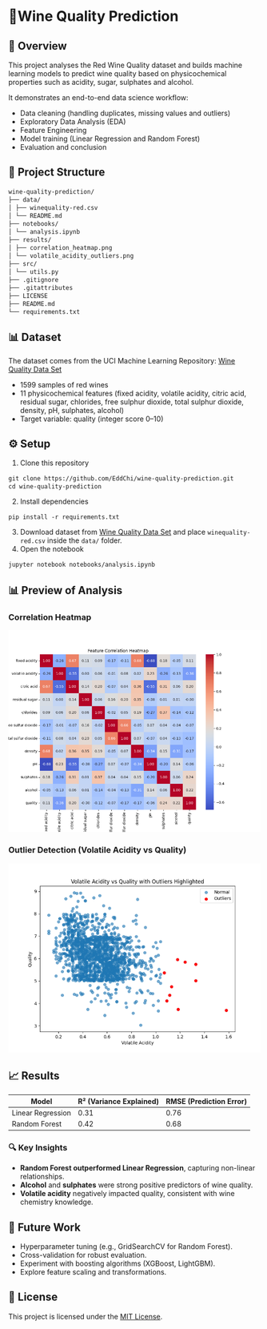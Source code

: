 # 🍷Wine Quality Prediction

## 📑 Overview
This project analyses the Red Wine Quality dataset and builds machine learning models to predict wine quality based on physicochemical properties such as acidity, sugar, sulphates and alcohol.

It demonstrates an end-to-end data science workflow:
- Data cleaning (handling duplicates, missing values and outliers)
- Exploratory Data Analysis (EDA)
- Feature Engineering
- Model training (Linear Regression and Random Forest)
- Evaluation and conclusion

## 📂 Project Structure
```
wine-quality-prediction/
├── data/
│ ├── winequality-red.csv
│ └── README.md
├── notebooks/
│ └── analysis.ipynb
├── results/
│ ├── correlation_heatmap.png
│ └── volatile_acidity_outliers.png
├── src/
│ └── utils.py
├── .gitignore
├── .gitattributes
├── LICENSE
├── README.md
└── requirements.txt
```

## 📊 Dataset
The dataset comes from the UCI Machine Learning Repository:
[Wine Quality Data Set](https://archive.ics.uci.edu/dataset/186/wine+quality)
- 1599 samples of red wines
- 11 physicochemical features (fixed acidity, volatile acidity, citric acid, residual sugar, chlorides, free sulphur dioxide, total sulphur dioxide, density, pH, sulphates, alcohol)
- Target variable: quality (integer score 0–10)

## ⚙️ Setup
1. Clone this repository
```
git clone https://github.com/EddChi/wine-quality-prediction.git
cd wine-quality-prediction
```
2. Install dependencies
```
pip install -r requirements.txt
```
3. Download dataset from [Wine Quality Data Set](https://archive.ics.uci.edu/dataset/186/wine+quality) and place `winequality-red.csv` inside the `data/` folder.
4. Open the notebook
```
jupyter notebook notebooks/analysis.ipynb
```

## 📊 Preview of Analysis

### Correlation Heatmap
![Correlation Heatmap](results/correlation_heatmap.png)

### Outlier Detection (Volatile Acidity vs Quality)  
![Volatile Acidity Outliers](results/volatile_acidity_outliers.png)  

## 📈 Results  

| Model              | R² (Variance Explained) | RMSE (Prediction Error) |
|--------------------|--------------------------|--------------------------|
| Linear Regression  | 0.31                     | 0.76                     |
| Random Forest      | 0.42                     | 0.68                     |

### 🔍 Key Insights
- **Random Forest outperformed Linear Regression**, capturing non-linear relationships.
- **Alcohol** and **sulphates** were strong positive predictors of wine quality.
- **Volatile acidity** negatively impacted quality, consistent with wine chemistry knowledge.

## 🔮 Future Work
- Hyperparameter tuning (e.g., GridSearchCV for Random Forest).
- Cross-validation for robust evaluation.
- Experiment with boosting algorithms (XGBoost, LightGBM).
- Explore feature scaling and transformations.

## 📜 License

This project is licensed under the [MIT License](LICENSE).